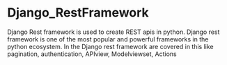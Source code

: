 # Django_RestFramework
Django Rest framework is used to create REST apis in python. Django rest framework is one of the most popular and powerful frameworks in the python ecosystem. 
In the Django rest framework are covered in this like pagination, authentication, APIview, Modelviewset, Actions
